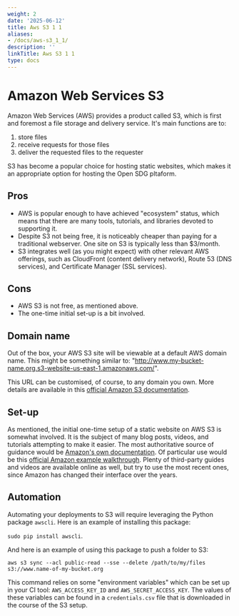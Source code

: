 ```yaml
---
weight: 2
date: '2025-06-12'
title: Aws S3 1 1
aliases:
- /docs/aws-s3_1_1/
description: ''
linkTitle: Aws S3 1 1
type: docs
---
```


<h1>Amazon Web Services S3</h1>

Amazon Web Services (AWS) provides a product called S3, which is first and foremost a file storage and delivery service. It's main functions are to:

1. store files
1. receive requests for those files
1. deliver the requested files to the requester

S3 has become a popular choice for hosting static websites, which makes it an appropriate option for hosting the Open SDG pltaform.

## Pros

* AWS is popular enough to have achieved "ecosystem" status, which means that there are many tools, tutorials, and libraries devoted to supporting it.
* Despite S3 not being free, it is noticeably cheaper than paying for a traditional webserver. One site on S3 is typically less than $3/month.
* S3 integrates well (as you might expect) with other relevant AWS offerings, such as CloudFront (content delivery network), Route 53 (DNS services), and Certificate Manager (SSL services).

## Cons

* AWS S3 is not free, as mentioned above.
* The one-time initial set-up is a bit involved.

## Domain name

Out of the box, your AWS S3 site will be viewable at a default AWS domain name. This might be something similar to: "http://www.my-bucket-name.org.s3-website-us-east-1.amazonaws.com/".

This URL can be customised, of course, to any domain you own. More details are available in this [official Amazon S3 documentation](https://docs.aws.amazon.com/AmazonS3/latest/dev/website-hosting-custom-domain-walkthrough.html).

## Set-up

As mentioned, the initial one-time setup of a static website on AWS S3 is somewhat involved. It is the subject of many blog posts, videos, and tutorials attempting to make it easier. The most authoritative source of guidance would be [Amazon's own documentation](https://docs.aws.amazon.com/AmazonS3/latest/dev/WebsiteHosting.html). Of particular use would be this [official Amazon example walkthrough](https://docs.aws.amazon.com/AmazonS3/latest/dev/HostingWebsiteOnS3Setup.html). Plenty of third-party guides and videos are available online as well, but try to use the most recent ones, since Amazon has changed their interface over the years.

## Automation

Automating your deployments to S3 will require leveraging the Python package `awscli`. Here is an example of installing this package:

`sudo pip install awscli`.

And here is an example of using this package to push a folder to S3:

`aws s3 sync --acl public-read --sse --delete /path/to/my/files s3://www.name-of-my-bucket.org`

This command relies on some "environment variables" which can be set up in your CI tool: `AWS_ACCESS_KEY_ID` and `AWS_SECRET_ACCESS_KEY`. The values of these variables can be found in a `credentials.csv` file that is downloaded in the course of the S3 setup.
